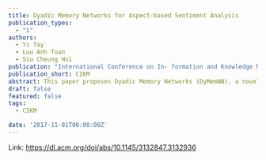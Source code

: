 ```yaml
---
title: Dyadic Memory Networks for Aspect-based Sentiment Analysis
publication_types:
  - "1"
authors:
  - Yi Tay
  - Luu Anh Tuan
  - Siu Cheung Hui
publication: "International Conference on In- formation and Knowledge Management"
publication_short: CIKM
abstract: This paper proposes Dyadic Memory Networks (DyMemNN), a novel extension of end-to-end memory networks (memNN) for aspect-based sentiment analysis (ABSA). Originally designed for question answering tasks, memNN operates via a memory selection operation in which relevant memory pieces are adaptively selected based on the input query. In the problem of ABSA, this is analogous to aspects and documents in which the relationship between each word in the document is compared with the aspect vector. In the standard memory networks, simple dot products or feed forward neural networks are used to model the relationship between aspect and words which lacks representation learning capability. As such, our dyadic memory networks ameliorates this weakness by enabling rich dyadic interactions between aspect and word embeddings by integrating either parameterized neural tensor compositions or holographic compositions into the memory selection operation. To this end, we propose two variations of our dyadic memory networks, namely the Tensor DyMemNN and Holo DyMemNN. Overall, our two models are end-to-end neural architectures that enable rich dyadic interaction between aspect and document which intuitively leads to better performance. Via extensive experiments, we show that our proposed models achieve the state-of-the-art performance and outperform many neural architectures across six benchmark datasets.
draft: false
featured: false
tags:
  - CIKM

date: '2017-11-01T00:00:00Z'
---
```

Link: https://dl.acm.org/doi/abs/10.1145/3132847.3132936